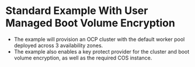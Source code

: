# Standard Example With User Managed Boot Volume Encryption

 - The example will provision an OCP cluster with the default worker pool deployed across 3 availability zones.
 - The example also enables a key protect provider for the cluster and boot volume encryption, as well as the required COS instance.
